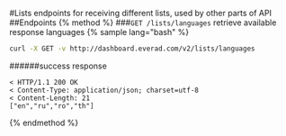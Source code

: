 #Lists
endpoints for receiving different lists, used by other parts of API
##Endpoints
{% method %}
###`GET /lists/languages`
retrieve available response languages
{% sample lang="bash" %}
```bash
curl -X GET -v http://dashboard.everad.com/v2/lists/languages
```
######success response
```
< HTTP/1.1 200 OK
< Content-Type: application/json; charset=utf-8
< Content-Length: 21
["en","ru","ro","th"]
```
{% endmethod %}
